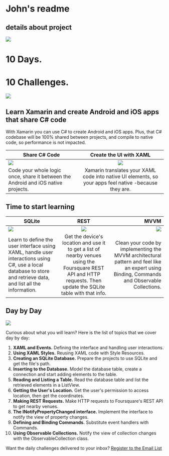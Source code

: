# John's readme
## details about project
![](https://gallery.mailchimp.com/28e4e4681c87e8eaa33e8b993/images/63142d24-f25b-43a8-8d6a-b2acd4e9a0b2.png)

# 10 Days.
# 10 Challenges.

![](https://gallery.mailchimp.com/28e4e4681c87e8eaa33e8b993/images/a0dbb9d9-f176-4957-b716-f84efcabadd6.png)

## Learn Xamarin and create Android and iOS apps that share C# code
With Xamarin you can use C# to create Android and iOS apps. Plus, that C# codebase will be 100% shared between projects, and compile to native code, so performance is not impacted.

| Share C# Code | Create the UI with XAML |
| ------------- |:-------------:|
| ![](https://gallery.mailchimp.com/28e4e4681c87e8eaa33e8b993/images/a722cad0-c9aa-4aa5-b837-288bddc7fd28.png)     | ![](https://gallery.mailchimp.com/28e4e4681c87e8eaa33e8b993/images/154c94e8-721d-4d79-a1a5-37df1502d70a.png) |
| Code your whole logic once, share it between the Android and iOS native projects.       | Xamarin translates your XAML code into native UI elements, so your apps feel native -because they are.      |

## Time to start learning

| SQLite        | REST          | MVVM  |
| ------------- |:-------------:| -----:|
| ![](https://gallery.mailchimp.com/28e4e4681c87e8eaa33e8b993/images/93298bc7-0be4-44cb-b99a-6a20bc8fe5ac.png)      | ![](https://gallery.mailchimp.com/28e4e4681c87e8eaa33e8b993/images/b033daad-4c6a-4517-a9ad-7ed50012d1d8.png) | ![](https://gallery.mailchimp.com/28e4e4681c87e8eaa33e8b993/images/7ac7971a-bde9-42b8-ae7d-6703a28465c2.png) |
| Learn to define the user interface using XAML, handle user interactions using C#, use a local database to store and retrieve data, and list all the information.      | Get the device's location and use it to get a list of nearby venues using the Foursquare REST API and HTTP requests. Then update the SQLite table with that info.      |   Clean your code by implementing the MVVM architectural pattern and feel like an expert using Binding, Commands and Observable Collections. |

## Day by Day

![](https://gallery.mailchimp.com/28e4e4681c87e8eaa33e8b993/images/2d97cdac-c041-46d6-b108-6d81bdbaad3c.png)

Curious about what you will learn? Here is the list of topics that we cover day by day:
1. **XAML and Events.** Defining the interface and handling user interactions.
2. **Using XAML Styles.** Reusing XAML code with Style Resources.
3. **Creating an SQLite Database.** Prepare the projects to use SQLite and get the file's path.
4. **Inserting to the Database.** Model the database table, create a connection and start adding elements to the table.
5. **Reading and Listing a Table.** Read the database table and list the retrieved elements in a ListView.
6. **Getting the User's Location.** Get the user's permission to access location, then get the coordinates.
7. **Making REST Requests.** Make HTTP requests to Foursquare's REST API to get nearby venues.
8. **The INotifyPropertyChanged interface.** Implement the interface to notify the view of property changes.
9. **Defining and Binding Commands.** Substitute event handlers with Commands.
10. **Using Observable Collections.** Notify the view of collection changes with the ObservableCollection<T> class.

Want the daily challenges delivered to your inbox? [Register to the Email List](https://join.10daysofxamarin.blog/landing)
